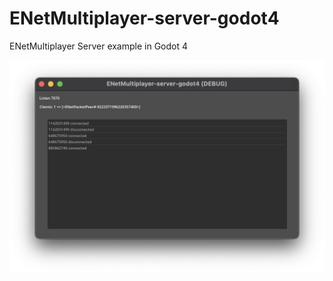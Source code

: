 # ENetMultiplayer-server-godot4
ENetMultiplayer Server example in Godot 4

![Server screenshot](server.png)
